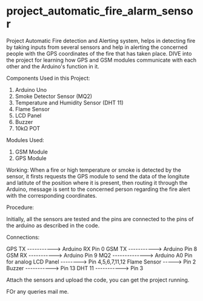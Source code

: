 # project_automatic_fire_alarm_sensor
Project Automatic Fire detection and Alerting system, helps in detecting fire by taking inputs from several sensors and help in alerting the concerned people with the GPS coordinates of the fire that has taken place. DIVE into the project for learning how GPS and GSM modules communicate with each other and the Arduino's function in it. 


Components Used in this Project:
1. Arduino Uno
2. Smoke Detector Sensor (MQ2)
3. Temperature and Humidity Sensor (DHT 11)
4. Flame Sensor
5. LCD Panel 
6. Buzzer
7. 10kΩ POT

Modules Used:
1. GSM Module
2. GPS Module

Working: When a fire or high temperature or smoke is detected by the sensor, it firsts requests the GPS module to send the data of the longitute and latitute of the position where it is present, then routing it through the Arduino, message is sent to the concerned person regarding the fire alert with the corresponding coordinates. 


Procedure: 

Initially, all the sensors are tested and the pins are connected to the pins of the arduino as described in the code. 

Connections: 

GPS TX -----------> Arduino RX Pin 0
GSM TX -----------> Arduino Pin 8
GSM RX -----------> Arduino Pin 9
MQ2 --------------> Arduino A0 Pin for analog 
LCD Panel --------> Pin 4,5,6,7,11,12
Flame Sensor -----> Pin 2
Buzzer -----------> Pin 13
DHT 11 -----------> Pin 3


Attach the sensors and upload the code, you can get the project running. 


FOr any queries mail me. 













